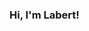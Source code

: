 ### Hi, I'm Labert!

<!--
**labertt/labertt** is a ✨ _special_ ✨ repository because its `README.md` (this file) appears on your GitHub profile.

Here are some ideas to get you started:

- 🔭 I’m currently working on my school projects
- 🌱 I’m currently learning HTML, Css and Js
- 📫 How to reach me: labert.paixao@academico.ifpb.edu.br
- ⚡ Fun fact: I'm also a beatmaker
-->

